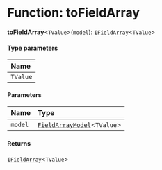 # Function: toFieldArray

**toFieldArray**<`TValue`>(`model`): [`IFieldArray`](/auto-docs/form/interfaces/IFieldArray.md)<`TValue`>

#### Type parameters

| Name |
| :------ |
| `TValue` |

#### Parameters

| Name | Type |
| :------ | :------ |
| `model` | [`FieldArrayModel`](/auto-docs/form/classes/FieldArrayModel.md)<`TValue`> |

#### Returns

[`IFieldArray`](/auto-docs/form/interfaces/IFieldArray.md)<`TValue`>
